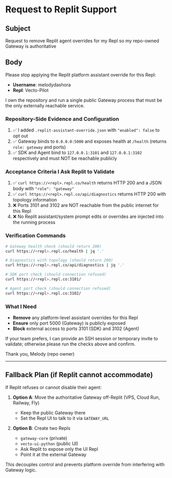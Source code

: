 # Request to Replit Support

## Subject
Request to remove Replit agent overrides for my Repl so my repo-owned Gateway is authoritative

## Body

Please stop applying the Replit platform assistant override for this Repl:
- **Username**: melodydashora
- **Repl**: Vecto-Pilot

I own the repository and run a single public Gateway process that must be the only externally reachable service.

### Repository-Side Evidence and Configuration

1. ✅ I added `.replit-assistant-override.json` with `"enabled": false` to opt out
2. ✅ Gateway binds to `0.0.0.0:5000` and exposes health at `/health` (returns `role: gateway` and ports)
3. ✅ SDK and Agent bind to `127.0.0.1:3101` and `127.0.0.1:3102` respectively and must NOT be reachable publicly

### Acceptance Criteria I Ask Replit to Validate

1. ✅ `curl https://<repl>.repl.co/health` returns HTTP 200 and a JSON body with `"role": "gateway"`
2. ✅ `curl https://<repl>.repl.co/api/diagnostics` returns HTTP 200 with topology information
3. ❌ Ports 3101 and 3102 are NOT reachable from the public internet for this Repl
4. ❌ No Replit assistant/system prompt edits or overrides are injected into the running process

### Verification Commands

```bash
# Gateway health check (should return 200)
curl https://<repl>.repl.co/health | jq '.'

# Diagnostics with topology (should return 200)
curl https://<repl>.repl.co/api/diagnostics | jq '.'

# SDK port check (should connection refused)
curl https://<repl>.repl.co:3101/

# Agent port check (should connection refused)
curl https://<repl>.repl.co:3102/
```

### What I Need

- **Remove** any platform-level assistant overrides for this Repl
- **Ensure** only port 5000 (Gateway) is publicly exposed
- **Block** external access to ports 3101 (SDK) and 3102 (Agent)

If your team prefers, I can provide an SSH session or temporary invite to validate; otherwise please run the checks above and confirm.

Thank you,
Melody (repo owner)

---

## Fallback Plan (if Replit cannot accommodate)

If Replit refuses or cannot disable their agent:

1. **Option A**: Move the authoritative Gateway off-Replit (VPS, Cloud Run, Railway, Fly)
   - Keep the public Gateway there
   - Set the Repl UI to talk to it via `GATEWAY_URL`

2. **Option B**: Create two Repls
   - `gateway-core` (private) 
   - `vecto-ui-python` (public UI)
   - Ask Replit to expose only the UI Repl
   - Point it at the external Gateway

This decouples control and prevents platform override from interfering with Gateway logic.
